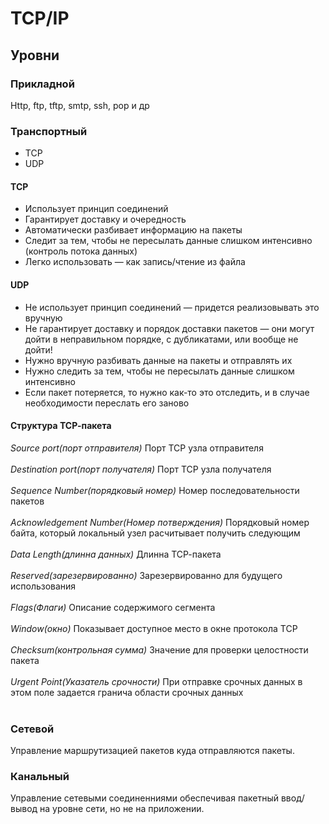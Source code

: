 # TCP/IP

## Уровни
### Прикладной
  Http, ftp, tftp, smtp, ssh, pop и др
### Транспортный
* TCP
* UDP

#### TCP
* Использует принцип соединений
* Гарантирует доставку и очередность
* Автоматически разбивает информацию на пакеты
* Следит за тем, чтобы не пересылать данные слишком интенсивно (контроль потока данных)
* Легко использовать — как запись/чтение из файла

#### UDP
* Не использует принцип соединений — придется реализовывать это вручную
* Не гарантирует доставку и порядок доставки пакетов — они могут дойти в неправильном порядке, с дубликатами, или вообще не дойти!
* Нужно вручную разбивать данные на пакеты и отправлять их
* Нужно следить за тем, чтобы не пересылать данные слишком интенсивно
* Если пакет потеряется, то нужно как-то это отследить, и в случае необходимости переслать его заново


#### Структура ТСР-пакета
*Source port(порт отправителя)*	Порт ТСР узла отправителя<br><br>
*Destination port(порт получателя)*	Порт ТСР узла получателя<br><br>
*Sequence Number(порядковый номер)*	Номер последовательности пакетов<br><br>
*Acknowledgement Number(Номер потверждения)*	Порядковый номер байта, который локальный узел расчитывает получить следующим<br><br>
*Data Length(длинна данных)*	Длинна ТСР-пакета<br><br>
*Reserved(зарезервированно)*	Зарезервированно для будущего использования<br><br>
*Flags(Флаги)*	Описание содержимого сегмента<br><br>
*Window(окно)*	Показывает доступное место в окне протокола ТСР<br><br>
*Checksum(контрольная сумма)*	Значение для проверки целостности пакета<br><br>
*Urgent Point(Указатель срочности)*	При отправке срочных данных в этом поле задается гранича области срочных данных<br><br>

### Сетевой
  Управление маршрутизацией пакетов куда отправляются пакеты.

### Канальный
  Управление сетевыми соединенниями обеспечивая пакетный ввод/вывод на уровне сети, но не на приложении.



